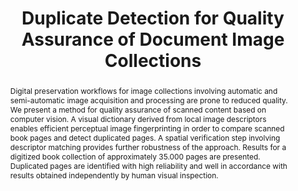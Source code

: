 ---
abstract: Digital preservation workflows for image collections involving automatic
  and semi-automatic image acquisition and processing are prone to reduced quality.
  We present a method for quality assurance of scanned content based on computer vision.
  A visual dictionary derived from local image descriptors enables efficient perceptual
  image fingerprinting in order to compare scanned book pages and detect duplicated
  pages. A spatial verification step involving descriptor matching provides further
  robustness of the approach. Results for a digitized book collection of approximately
  35.000 pages are presented. Duplicated pages are identified with high reliability
  and well in accordance with results obtained independently by human visual inspection.
creators:
- Huber-Mork, Reinhold
- Schindler, Alexander
- Schlarb, Sven
date: null
document_url: https://services.phaidra.univie.ac.at/api/object/o:293840/download
grand_parent: iPRES
institutions: []
keywords:
- ischool
- toronto
- canada
- digital preservation
- information retrieval
- image processing
landing_page_url: https://phaidra.univie.ac.at/o:293840
language: eng
layout: publication
license: CC BY-NC-SA 3.0 AT
notes_url: null
parent: iPRES 2012
presentation_url: null
publication_type: paper
size: 1772262
source_name: iPRES
title: Duplicate Detection for Quality Assurance of Document Image Collections
year: 2012
---